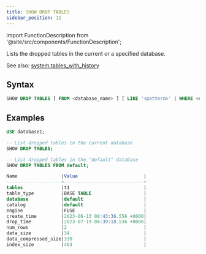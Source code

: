```yaml
---
title: SHOW DROP TABLES
sidebar_position: 11
---
```

import FunctionDescription from '@site/src/components/FunctionDescription';

<FunctionDescription description="Introduced or updated: v1.2.203"/>

Lists the dropped tables in the current or a specified database.

See also: [system.tables_with_history](../../../00-sql-reference/31-system-tables/system-tables-with-history.md)

## Syntax

```sql
SHOW DROP TABLES [ FROM <database_name> ] [ LIKE '<pattern>' | WHERE <expr> ]
```

## Examples

```sql
USE database1;

-- List dropped tables in the current database
SHOW DROP TABLES;

-- List dropped tables in the "default" database
SHOW DROP TABLES FROM default;

Name                |Value                        |
--------------------+-----------------------------+
tables              |t1                           |
table_type          |BASE TABLE                   |
database            |default                      |
catalog             |default                      |
engine              |FUSE                         |
create_time         |2023-06-13 08:43:36.556 +0000|
drop_time           |2023-07-19 04:39:18.536 +0000|
num_rows            |2                            |
data_size           |34                           |
data_compressed_size|330                          |
index_size          |464                          |
```